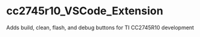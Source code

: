 # cc2745r10_VSCode_Extension
Adds build, clean, flash, and debug buttons for TI CC2745R10 development
